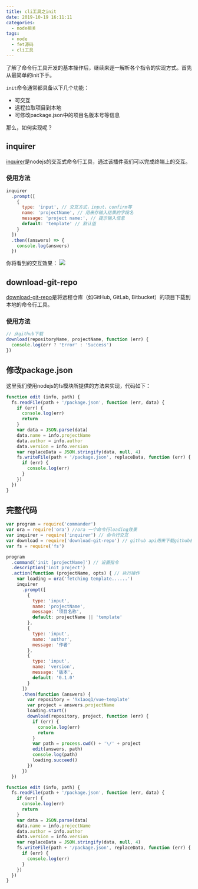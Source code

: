 ```yaml
---
title: cli工具之init
date: 2019-10-19 16:11:11
categories: 
  - node相关
tags:
  - node
  - fet源码
  - cli工具
---
```

了解了命令行工具开发的基本操作后，继续来逐一解析各个指令的实现方式。首先从最简单的init下手。

`init`命令通常都具备以下几个功能：

* 可交互
* 远程拉取项目到本地
* 可修改package.json中的项目名版本号等信息

那么，如何实现呢？

## inquirer

[inquirer](https://github.com/SBoudrias/Inquirer.js/#examples)是nodejs的交互式命令行工具，通过该插件我们可以完成终端上的交互。

### 使用方法

```js
inquirer
  .prompt([
    {
      type: 'input', // 交互方式，input、confirm等
      name: 'projectName', // 用来存输入结果的字段名
      message: 'project name:', // 提示输入信息
      default: 'template' // 默认值
    }
  ])
  .then((answers) => {
    console.log(answers)
  })
```
你将看到的交互效果：
![](https://my-image-1300309047.cos.ap-chengdu.myqcloud.com/my_blog/cmd-4.png)

## download-git-repo

[download-git-repo](https://www.npmjs.com/package/download-git-repo)是将远程仓库（如GitHub, GitLab, Bitbucket）的项目下载到本地的命令行工具。

### 使用方法

```js
// 从github下载
download(repositoryName, projectName, function (err) {
  console.log(err ? 'Error' : 'Success')
})
```

## 修改package.json

这里我们使用nodejs的fs模块所提供的方法来实现，代码如下：

```js
function edit (info, path) {
  fs.readFile(path + '/package.json', function (err, data) {
    if (err) {
      console.log(err)
      return
    }
    var data = JSON.parse(data)
    data.name = info.projectName
    data.author = info.author
    data.version = info.version
    var replaceData = JSON.stringify(data, null, 4)
    fs.writeFile(path + '/package.json', replaceData, function (err) {
      if (err) {
        console.log(err)
      }
    })
  })
}
```

## 完整代码

```js
var program = require('commander')
var ora = require('ora') //ora 一个命令行loading效果
var inquirer = require('inquirer') // 命令行交互
var download = require('download-git-repo') // github api用来下载github的模板
var fs = require('fs')

program
  .command('init [projectName]') // 设置指令
  .description('init project')
  .action(function (projectName, opts) { // 执行操作
    var loading = ora('fetching template......')
    inquirer
      .prompt([
        {
          type: 'input',
          name: 'projectName',
          message: '项目名称',
          default: projectName || 'template'
        },
        {
          type: 'input',
          name: 'author',
          message: '作者'
        },
        {
          type: 'input',
          name: 'version',
          message: '版本',
          default: '0.1.0'
        }
      ])
      .then(function (answers) {
        var repository = 'Yx1aoq1/vue-template'
        var project = answers.projectName
        loading.start()
        download(repository, project, function (err) {
          if (err) {
            console.log(err)
            return
          }
          var path = process.cwd() + '\/' + project
          edit(answers, path)
          console.log(path)
          loading.succeed()
        })
      })
  })

function edit (info, path) {
  fs.readFile(path + '/package.json', function (err, data) {
    if (err) {
      console.log(err)
      return
    }
    var data = JSON.parse(data)
    data.name = info.projectName
    data.author = info.author
    data.version = info.version
    var replaceData = JSON.stringify(data, null, 4)
    fs.writeFile(path + '/package.json', replaceData, function (err) {
      if (err) {
        console.log(err)
      }
    })
  })
}
```

